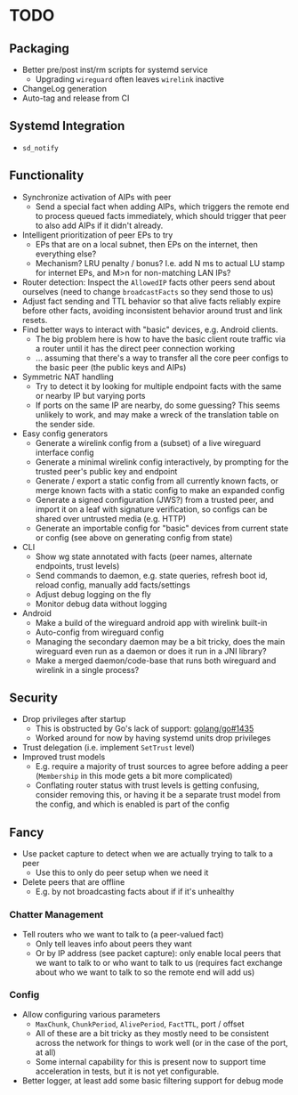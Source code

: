 # TODO

## Packaging

* Better pre/post inst/rm scripts for systemd service
  * Upgrading `wireguard` often leaves `wirelink` inactive
* ChangeLog generation
* Auto-tag and release from CI

## Systemd Integration

* `sd_notify`

## Functionality

* Synchronize activation of AIPs with peer
  * Send a special fact when adding AIPs, which triggers the remote end to
    process queued facts immediately, which should trigger that peer to also
    add AIPs if it didn't already.
* Intelligent prioritization of peer EPs to try
  * EPs that are on a local subnet, then EPs on the internet, then
    everything else?
  * Mechanism? LRU penalty / bonus? I.e. add N ms to actual LU stamp for
    internet EPs, and M>n for non-matching LAN IPs?
* Router detection: Inspect the `AllowedIP` facts other peers send about
  ourselves (need to change `broadcastFacts` so they send those to us)
* Adjust fact sending and TTL behavior so that alive facts reliably expire
  before other facts, avoiding inconsistent behavior around trust and link
  resets.
* Find better ways to interact with "basic" devices, e.g. Android clients.
  * The big problem here is how to have the basic client route traffic via a
    router until it has the direct peer connection working
  * ... assuming that there's a way to transfer all the core peer configs to the
    basic peer (the public keys and AIPs)
* Symmetric NAT handling
  * Try to detect it by looking for multiple endpoint facts with the same or
    nearby IP but varying ports
  * If ports on the same IP are nearby, do some guessing? This seems unlikely to
    work, and may make a wreck of the translation table on the sender side.
* Easy config generators
  * Generate a wirelink config from a (subset) of a live wireguard interface
    config
  * Generate a minimal wirelink config interactively, by prompting for the
    trusted peer's public key and endpoint
  * Generate / export a static config from all currently known facts, or merge
    known facts with a static config to make an expanded config
  * Generate a signed configuration (JWS?) from a trusted peer, and import it on
    a leaf with signature verification, so configs can be shared over untrusted
    media (e.g. HTTP)
  * Generate an importable config for "basic" devices from current state or
    config (see above on generating config from state)
* CLI
  * Show wg state annotated with facts (peer names, alternate endpoints, trust
    levels)
  * Send commands to daemon, e.g. state queries, refresh boot id, reload config,
    manually add facts/settings
  * Adjust debug logging on the fly
  * Monitor debug data without logging
* Android
  * Make a build of the wireguard android app with wirelink built-in
  * Auto-config from wireguard config
  * Managing the secondary daemon may be a bit tricky, does the main wireguard
    even run as a daemon or does it run in a JNI library?
  * Make a merged daemon/code-base that runs both wireguard and wirelink in a
    single process?

## Security

* Drop privileges after startup
  * This is obstructed by Go's lack of support:
    [golang/go#1435](https://github.com/golang/go/issues/1435)
  * Worked around for now by having systemd units drop privileges
* Trust delegation (i.e. implement `SetTrust` level)
* Improved trust models
  * E.g. require a majority of trust sources to agree before adding a peer
    (`Membership` in this mode gets a bit more complicated)
  * Conflating router status with trust levels is getting confusing, consider
    removing this, or having it be a separate trust model from the config,
    and which is enabled is part of the config

## Fancy

* Use packet capture to detect when we are actually trying to talk to a peer
  * Use this to only do peer setup when we need it
* Delete peers that are offline
  * E.g. by not broadcasting facts about if if it's unhealthy

### Chatter Management

* Tell routers who we want to talk to (a peer-valued fact)
  * Only tell leaves info about peers they want
  * Or by IP address (see packet capture): only enable local peers that we
    want to talk to or who want to talk to us (requires fact exchange about
    who we want to talk to so the remote end will add us)

### Config

* Allow configuring various parameters
  * `MaxChunk`, `ChunkPeriod`, `AlivePeriod`, `FactTTL`, port / offset
  * All of these are a bit tricky as they mostly need to be consistent
    across the network for things to work well (or in the case of the port,
    at all)
  * Some internal capability for this is present now to support time
    acceleration in tests, but it is not yet configurable.
* Better logger, at least add some basic filtering support for debug mode
